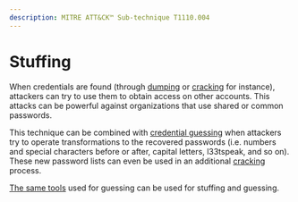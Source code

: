 ```yaml
---
description: MITRE ATT&CK™ Sub-technique T1110.004
---
```


# Stuffing

When credentials are found \(through [dumping](../dumping/) or [cracking](../cracking.md) for instance\), attackers can try to use them to obtain access on other accounts. This attacks can be powerful against organizations that use shared or common passwords. 

This technique can be combined with [credential guessing](guessing.md) when attackers try to operate transformations to the recovered passwords \(i.e. numbers and special characters before or after, capital letters, l33tspeak, and so on\). These new password lists can even be used in an additional [cracking](../cracking.md) process.

[The same tools](guessing.md#common-passwords) used for guessing can be used for stuffing and guessing.

